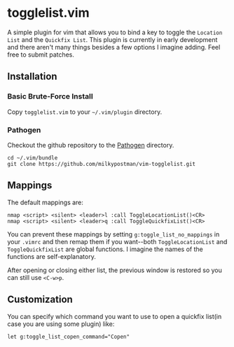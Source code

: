 # togglelist.vim

A simple plugin for vim that allows you to bind a key to toggle the `Location List` and the `Quickfix List`. This plugin is currently in early development and there aren't many things besides a few options I imagine adding. Feel free to submit patches.

## Installation

### Basic Brute-Force Install

Copy `togglelist.vim` to your `~/.vim/plugin` directory.

### Pathogen

Checkout the github repository to the [Pathogen](https://github.com/tpope/vim-pathogen) directory.

    cd ~/.vim/bundle
    git clone https://github.com/milkypostman/vim-togglelist.git


## Mappings

The default mappings are:

    nmap <script> <silent> <leader>l :call ToggleLocationList()<CR>
    nmap <script> <silent> <leader>q :call ToggleQuickfixList()<CR>

You can prevent these mappings by setting `g:toggle_list_no_mappings` in your `.vimrc` and then remap them if you want--both `ToggleLocationList` and `ToggleQuickfixList` are global functions. I imagine the names of the functions are self-explanatory.

After opening or closing either list, the previous window is restored so you can still use `<C-w>p`.

## Customization

You can specify which command you want to use to open a quickfix list(in case you are using some plugin) like:

``` vim
let g:toggle_list_copen_command="Copen"
```


